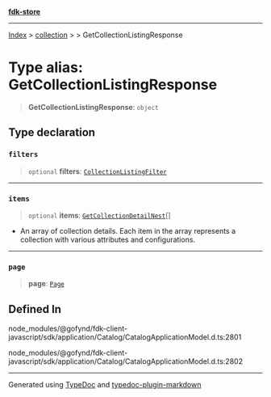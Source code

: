 [**fdk-store**](../../../README.md)
***

[Index](../../../API.md) > [collection](../../README.md) > [<internal>](../README.md) > GetCollectionListingResponse

# Type alias: GetCollectionListingResponse

> **GetCollectionListingResponse**: `object`

## Type declaration

### `filters`

> `optional` **filters**: [`CollectionListingFilter`](type-alias.CollectionListingFilter.md)

***

### `items`

> `optional` **items**: [`GetCollectionDetailNest`](type-alias.GetCollectionDetailNest.md)[]

- An array of collection
details. Each item in the array represents a collection with various
attributes and configurations.

***

### `page`

> **page**: [`Page`](../../../brands/internal_/type-aliases/type-alias.Page.md)

## Defined In

node\_modules/@gofynd/fdk-client-javascript/sdk/application/Catalog/CatalogApplicationModel.d.ts:2801

node\_modules/@gofynd/fdk-client-javascript/sdk/application/Catalog/CatalogApplicationModel.d.ts:2802

***
Generated using [TypeDoc](https://typedoc.org/) and [typedoc-plugin-markdown](https://www.npmjs.com/package/typedoc-plugin-markdown)
